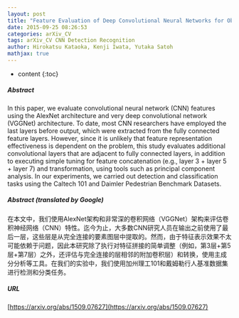 ```yaml
---
layout: post
title: "Feature Evaluation of Deep Convolutional Neural Networks for Object Recognition and Detection"
date: 2015-09-25 08:26:53
categories: arXiv_CV
tags: arXiv_CV CNN Detection Recognition
author: Hirokatsu Kataoka, Kenji Iwata, Yutaka Satoh
mathjax: true
---
```


* content
{:toc}

##### Abstract
In this paper, we evaluate convolutional neural network (CNN) features using the AlexNet architecture and very deep convolutional network (VGGNet) architecture. To date, most CNN researchers have employed the last layers before output, which were extracted from the fully connected feature layers. However, since it is unlikely that feature representation effectiveness is dependent on the problem, this study evaluates additional convolutional layers that are adjacent to fully connected layers, in addition to executing simple tuning for feature concatenation (e.g., layer 3 + layer 5 + layer 7) and transformation, using tools such as principal component analysis. In our experiments, we carried out detection and classification tasks using the Caltech 101 and Daimler Pedestrian Benchmark Datasets.

##### Abstract (translated by Google)
在本文中，我们使用AlexNet架构和非常深的卷积网络（VGGNet）架构来评估卷积神经网络（CNN）特性。迄今为止，大多数CNN研究人员在输出之前使用了最后一层，这些层是从完全连接的要素图层中提取的。然而，由于特征表示效果不太可能依赖于问题，因此本研究除了执行对特征拼接的简单调整（例如，第3层+第5层+第7层）之外，还评估与完全连接的层相邻的附加卷积层）和转换，使用主成分分析等工具。在我们的实验中，我们使用加州理工101和戴姆勒行人基准数据集进行检测和分类任务。

##### URL
[https://arxiv.org/abs/1509.07627](https://arxiv.org/abs/1509.07627)

